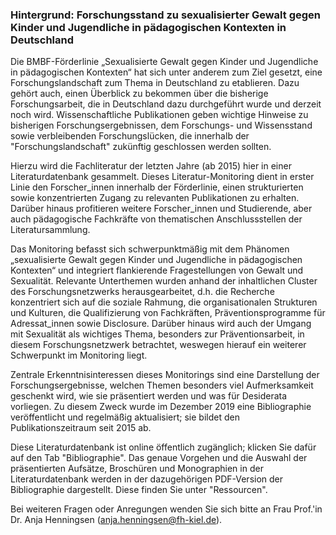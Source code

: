 ### Hintergrund: Forschungsstand zu sexualisierter Gewalt gegen Kinder und Jugendliche in pädagogischen Kontexten in Deutschland

Die BMBF-Förderlinie „Sexualisierte Gewalt gegen Kinder und Jugendliche in pädagogischen Kontexten“ hat sich unter anderem zum Ziel gesetzt, eine Forschungslandschaft zum Thema in Deutschland zu etablieren. Dazu gehört auch, einen Überblick zu bekommen über die bisherige Forschungsarbeit, die in Deutschland dazu durchgeführt wurde und derzeit noch wird. Wissenschaftliche Publikationen geben wichtige Hinweise zu bisherigen Forschungsergebnissen, dem Forschungs- und Wissensstand sowie verbleibenden Forschungslücken, die innerhalb der "Forschungslandschaft" zukünftig geschlossen werden sollten.

Hierzu wird die Fachliteratur der letzten Jahre (ab 2015) hier in einer Literaturdatenbank gesammelt. Dieses Literatur-Monitoring dient in erster Linie den Forscher_innen innerhalb der Förderlinie, einen strukturierten sowie konzentrierten Zugang zu relevanten Publikationen zu erhalten. Darüber hinaus profitieren weitere Forscher_innen und Studierende, aber auch pädagogische Fachkräfte von thematischen Anschlussstellen der Literatursammlung.

Das Monitoring befasst sich schwerpunktmäßig mit dem Phänomen „sexualisierte Gewalt gegen Kinder und Jugendliche in pädagogischen Kontexten“ und integriert flankierende Fragestellungen von Gewalt und Sexualität. Relevante Unterthemen wurden anhand der inhaltlichen Cluster des Forschungsnetzwerks herausgearbeitet, d.h. die Recherche konzentriert sich auf die soziale Rahmung, die organisationalen Strukturen und Kulturen, die Qualifizierung von Fachkräften, Präventionsprogramme für Adressat_innen sowie Disclosure. Darüber hinaus wird auch der Umgang mit Sexualität als wichtiges Thema, besonders zur Präventionsarbeit, in diesem Forschungsnetzwerk betrachtet, weswegen hierauf ein weiterer Schwerpunkt im Monitoring liegt.

Zentrale Erkenntnisinteressen dieses Monitorings sind eine Darstellung der Forschungsergebnisse, welchen Themen besonders viel Aufmerksamkeit geschenkt wird, wie sie präsentiert werden und was für Desiderata vorliegen. Zu diesem Zweck wurde im Dezember 2019 eine Bibliographie veröffentlicht und regelmäßig aktualisiert; sie bildet den Publikationszeitraum seit 2015 ab.

Diese Literaturdatenbank ist online öffentlich zugänglich; klicken Sie dafür auf den Tab "Bibliographie". Das genaue Vorgehen und die Auswahl der präsentierten Aufsätze, Broschüren und Monographien in der Literaturdatenbank werden in der dazugehörigen PDF-Version der Bibliographie dargestellt. Diese finden Sie unter "Ressourcen".

Bei weiteren Fragen oder Anregungen wenden Sie sich bitte an Frau Prof.'in Dr. Anja Henningsen (anja.henningsen@fh-kiel.de).

